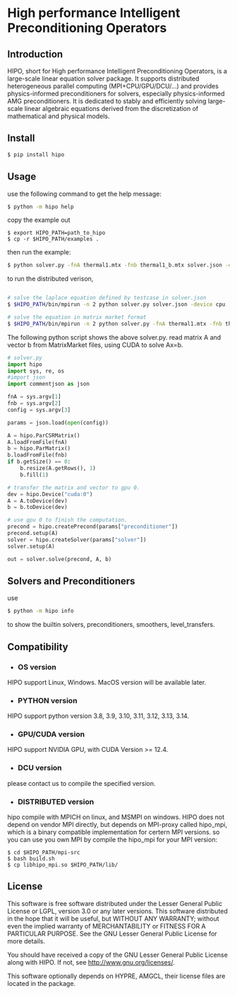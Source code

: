 # High performance Intelligent Preconditioning Operators

## Introduction

HIPO, short for High performance Intelligent Preconditioning Operators, is a large-scale linear equation solver package. It supports distributed heterogeneous parallel computing (MPI+CPU/GPU/DCU/...) and provides physics-informed preconditioners for solvers, especially physics-informed AMG preconditioners. It is dedicated to stably and efficiently solving large-scale linear algebraic equations derived from the discretization of mathematical and physical models.

## Install

``` bash
$ pip install hipo
```

## Usage
use the following command to get the help message:
```bash
$ python -m hipo help
```
copy the example out
```
$ export HIPO_PATH=path_to_hipo
$ cp -r $HIPO_PATH/examples .
```
then run the example:
```bash
$ python solver.py -fnA thermal1.mtx -fnb thermal1_b.mtx solver.json -device cuda:0
```
to run the distributed verison,
```bash

# solve the laplace equation defined by testcase in solver.json
$ $HIPO_PATH/bin/mpirun -n 2 python solver.py solver.json -device cpu

# solve the equation in matrix market format
$ $HIPO_PATH/bin/mpirun -n 2 python solver.py -fnA thermal1.mtx -fnb thermal1_b.mtx solver.json -device cuda:0

```

The following python script shows the above solver.py.
read matrix A and vector b from MatrixMarket files,
using CUDA to solve Ax=b.
```python
# solver.py
import hipo
import sys, re, os
#import json
import commentjson as json

fnA = sys.argv[1]
fnb = sys.argv[2]
config = sys.argv[3]

params = json.load(open(config))

A = hipo.ParCSRMatrix()
A.loadFromFile(fnA)
b = hipo.ParMatrix()
b.loadFromFile(fnb)
if b.getSize() == 0:
    b.resize(A.getRows(), 1)
    b.fill(1)

# transfer the matrix and vector to gpu 0.
dev = hipo.Device("cuda:0")
A = A.toDevice(dev)
b = b.toDevice(dev)

# use gpu 0 to finish the computation.
precond = hipo.createPrecond(params["preconditioner"])
precond.setup(A)
solver = hipo.createSolver(params["solver"])
solver.setup(A)

out = solver.solve(precond, A, b)
```

## Solvers and Preconditioners
use
```bash
$ python -m hipo info
```
to show the builtin solvers, preconditioners, smoothers, level_transfers.


## Compatibility
- ### OS version
HIPO support Linux, Windows.  MacOS version will be available later.

- ### PYTHON version
HIPO support python version 3.8, 3.9, 3.10, 3.11, 3.12, 3.13, 3.14. 

- ### GPU/CUDA version
HIPO support NVIDIA GPU, with CUDA Version >= 12.4. 

- ### DCU version
please contact us to compile the specified version.

- ### DISTRIBUTED version
hipo compile with MPICH on linux, and MSMPI on windows. HIPO does not depend on vendor MPI directly, 
but depends on MPI-proxy called hipo_mpi, which is a binary compatible implementation for certern MPI versions.
so you can use you own MPI by compile the hipo_mpi for your MPI version:
```
$ cd $HIPO_PATH/mpi-src
$ bash build.sh
$ cp libhipo_mpi.so $HIPO_PATH/lib/
```


## License

This software is free software distributed under the Lesser General Public 
License or LGPL, version 3.0 or any later versions. This software distributed 
in the hope that it will be useful, but WITHOUT ANY WARRANTY; without even 
the implied warranty of MERCHANTABILITY or FITNESS FOR A PARTICULAR PURPOSE. 
See the GNU Lesser General Public License for more details.

You should have received a copy of the GNU Lesser General Public License 
along with HIPO. If not, see <http://www.gnu.org/licenses/>.

This software optionally depends on HYPRE, AMGCL, their license files are located in the package.
